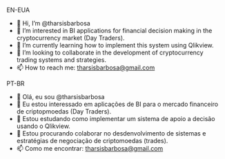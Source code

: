 EN-EUA
- 👋 Hi, I’m @tharsisbarbosa
- 👀 I’m interested in BI applications for financial decision making in the cryptocurrency market (Day Traders).
- 🌱 I’m currently learning how to implement this system using Qlikview.
- 💞️ I’m looking to collaborate in the development of cryptocurrency trading systems and strategies.
- 📫 How to reach me: tharsisbarbosa@gmail.com

PT-BR
- 👋 Olá, eu sou @tharsisbarbosa
- 👀 Eu estou interessado em aplicações de BI para o mercado financeiro de criptopmoedas (Day Traders).
- 🌱 Estou estudando como implementar um sistema de apoio a decisão usando o Qlikview.
- 💞️ Estou procurando colaborar no desdenvolvimento de sistemas e estratégias de negociação de criptomoedas (trades).
- 📫 Como me encontrar: tharsisbarbosa@gmail.com

<!---
tharsisbarbosa/tharsisbarbosa is a ✨ special ✨ repository because its `README.md` (this file) appears on your GitHub profile.
You can click the Preview link to take a look at your changes.
--->
